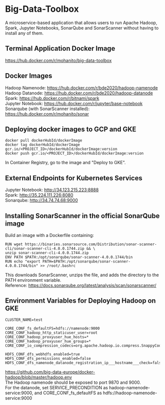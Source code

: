# Big-Data-Toolbox
A microservice-based application that allows users to run Apache Hadoop, Spark, Jupyter Notebooks, SonarQube and SonarScanner without having to install any of them.

## Terminal Application Docker Image
https://hub.docker.com/r/mohanito/big-data-toolbox

## Docker Images
Hadoop Namenode: https://hub.docker.com/r/bde2020/hadoop-namenode \
Hadoop Datanode: https://hub.docker.com/r/bde2020/hadoop-datanode \
Spark: https://hub.docker.com/r/bitnami/spark \
Jupyter Notebook: https://hub.docker.com/r/jupyter/base-notebook \
Sonarqube (with SonarScanner installed): https://hub.docker.com/r/mohanito/sonar 

## Deploying docker images to GCP and GKE
    docker pull dockerHubId/dockerImage
    docker tag dockerHubId/dockerImage gcr.io/<PROJECT_ID>/dockerHubId/dockerImage:version
    docker push gcr.io/<PROJECT_ID>/dockerHubId/dockerImage:version

In Container Registry, go to the image and "Deploy to GKE".

## External Endpoints for Kubernetes Services
Jupyter Notebook: http://34.123.215.223:8888 \
Spark: http://35.224.111.226:8080 \
Sonarqube: http://34.74.74.68:9000

## Installing SonarScanner in the official SonarQube image
Build an image with a Dockerfile containing:
```
RUN wget https://binaries.sonarsource.com/Distribution/sonar-scanner-cli/sonar-scanner-cli-4.0.0.1744.zip && \
unzip sonar-scanner-cli-4.0.0.1744.zip
ENV PATH $PATH:/opt/sonarqube/sonar-scanner-4.0.0.1744/bin
RUN echo "export PATH=$PATH:/opt/sonarqube/sonar-scanner-4.0.0.1744/bin" >> /root/.bashrc
```
This downloads SonarScanner, unzips the file, and adds the directory to the PATH environment variable. \
Reference: https://docs.sonarqube.org/latest/analysis/scan/sonarscanner/ 

## Environment Variables for Deploying Hadoop on GKE
```
CLUSTER_NAME=test

CORE_CONF_fs_defaultFS=hdfs://namenode:9000
CORE_CONF_hadoop_http_staticuser_user=root
CORE_CONF_hadoop_proxyuser_hue_hosts=*
CORE_CONF_hadoop_proxyuser_hue_groups=*
CORE_CONF_io_compression_codecs=org.apache.hadoop.io.compress.SnappyCodec

HDFS_CONF_dfs_webhdfs_enabled=true
HDFS_CONF_dfs_permissions_enabled=false
HDFS_CONF_dfs_namenode_datanode_registration_ip___hostname___check=false
```
https://github.com/big-data-europe/docker-hadoop/blob/master/hadoop.env \
The Hadoop namenode should be exposed to port 9870 and 9000. \
For the datanode, set SERVICE_PRECONDITION as hadoop-namenode-service:9000, and CORE_CONF_fs_defaultFS as hdfs://hadoop-namenode-service:9000
